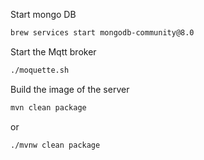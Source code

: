 Start mongo DB
```bash
brew services start mongodb-community@8.0
```
Start the Mqtt broker
```bash
./moquette.sh
```

Build the image of the server
```bash
mvn clean package
```
or 
```bash
./mvnw clean package
```